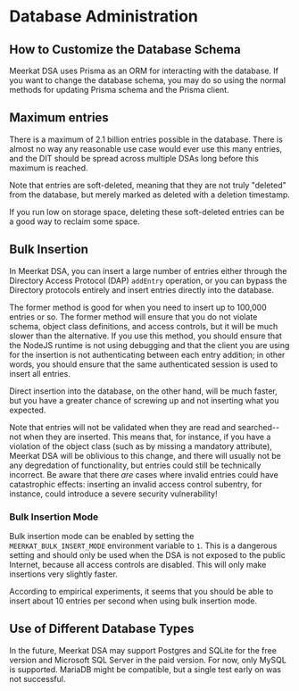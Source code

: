 # Database Administration

## How to Customize the Database Schema

Meerkat DSA uses Prisma as an ORM for interacting with the database. If you want
to change the database schema, you may do so using the normal methods for
updating Prisma schema and the Prisma client.

## Maximum entries

There is a maximum of 2.1 billion entries possible in the database. There is
almost no way any reasonable use case would ever use this many entries, and the
DIT should be spread across multiple DSAs long before this maximum is reached.

Note that entries are soft-deleted, meaning that they are not truly "deleted"
from the database, but merely marked as deleted with a deletion timestamp.

If you run low on storage space, deleting these soft-deleted entries can be
a good way to reclaim some space.

## Bulk Insertion

In Meerkat DSA, you can insert a large number of entries either through the
Directory Access Protocol (DAP) `addEntry` operation, or you can bypass the
Directory protocols entirely and insert entries directly into the database.

The former method is good for when you need to insert up to 100,000 entries or
so. The former method will ensure that you do not violate schema, object class
definitions, and access controls, but it will be much slower than the
alternative. If you use this method, you should ensure that the NodeJS runtime
is not using debugging and that the client you are using for the insertion is
not authenticating between each entry addition; in other words, you should
ensure that the same authenticated session is used to insert all entries.

Direct insertion into the database, on the other hand, will be much faster, but
you have a greater chance of screwing up and not inserting what you expected.

Note that entries will not be validated when they are read and searched--not
when they are inserted. This means that, for instance, if you have a violation
of the object class (such as by missing a mandatory attribute), Meerkat DSA will
be oblivious to this change, and there will usually not be any degredation of
functionality, but entries could still be technically incorrect. Be aware that
there _are_ cases where invalid entries could have catastrophic effects:
inserting an invalid access control subentry, for instance, could introduce a
severe security vulnerability!

### Bulk Insertion Mode

Bulk insertion mode can be enabled by setting the `MEERKAT_BULK_INSERT_MODE`
environment variable to `1`. This is a dangerous setting and should only be used
when the DSA is not exposed to the public Internet, because all access controls
are disabled. This will only make insertions very slightly faster.

According to empirical experiments, it seems that you should be able to insert
about 10 entries per second when using bulk insertion mode.

## Use of Different Database Types

In the future, Meerkat DSA may support Postgres and SQLite for the free version
and Microsoft SQL Server in the paid version. For now, only MySQL is supported.
MariaDB might be compatible, but a single test early on was not successful.
